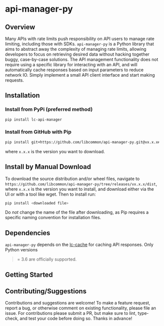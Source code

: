 # api-manager-py

## Overview

Many APIs with rate limits push responsibility on API users to manage rate limiting, including those with SDKs.
`api-manager-py` is a Python library that aims to abstract away the complexity of managing rate limits,
allowing developers to focus on retrieving desired data without hacking together buggy, case-by-case solutions.
The API management functionality does not require using a specific library for interacting with an API, and will
automatically cache responses based on input parameters to reduce network IO. Simply implement a small API client
interface and start making requests.

## Installation

### Install from PyPi (preferred method)

```bash
pip install lc-api-manager
```

### Install from GitHub with Pip

```bash
pip install git+https://github.com/libcommon/api-manager-py.git@vx.x.x#egg=lc_api_manager
```

where `x.x.x` is the version you want to download.

## Install by Manual Download

To download the source distribution and/or wheel files, navigate to
`https://github.com/libcommon/api-manager-py/tree/releases/vx.x.x/dist`, where `x.x.x` is the version you want to install,
and download either via the UI or with a tool like wget. Then to install run:

```bash
pip install <downloaded file>
```

Do _not_ change the name of the file after downloading, as Pip requires a specific naming convention for installation files.

## Dependencies

`api-manager-py` depends on the [lc-cache](https://pypi.org/project/lc-cache/) for caching API responses. Only Python versions
>= 3.6 are officially supported.

## Getting Started

## Contributing/Suggestions

Contributions and suggestions are welcome! To make a feature request, report a bug, or otherwise comment on existing
functionality, please file an issue. For contributions please submit a PR, but make sure to lint, type-check, and test
your code before doing so. Thanks in advance!
